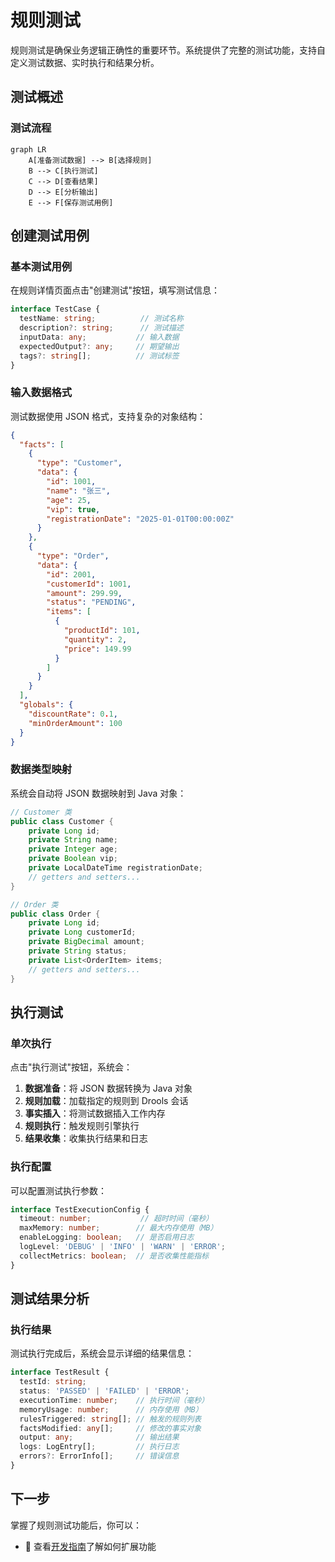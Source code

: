 # 规则测试

规则测试是确保业务逻辑正确性的重要环节。系统提供了完整的测试功能，支持自定义测试数据、实时执行和结果分析。

## 测试概述

### 测试流程

```mermaid
graph LR
    A[准备测试数据] --> B[选择规则]
    B --> C[执行测试]
    C --> D[查看结果]
    D --> E[分析输出]
    E --> F[保存测试用例]
```

## 创建测试用例

### 基本测试用例

在规则详情页面点击"创建测试"按钮，填写测试信息：

```typescript
interface TestCase {
  testName: string;          // 测试名称
  description?: string;      // 测试描述
  inputData: any;           // 输入数据
  expectedOutput?: any;     // 期望输出
  tags?: string[];          // 测试标签
}
```

### 输入数据格式

测试数据使用 JSON 格式，支持复杂的对象结构：

```json
{
  "facts": [
    {
      "type": "Customer",
      "data": {
        "id": 1001,
        "name": "张三",
        "age": 25,
        "vip": true,
        "registrationDate": "2025-01-01T00:00:00Z"
      }
    },
    {
      "type": "Order",
      "data": {
        "id": 2001,
        "customerId": 1001,
        "amount": 299.99,
        "status": "PENDING",
        "items": [
          {
            "productId": 101,
            "quantity": 2,
            "price": 149.99
          }
        ]
      }
    }
  ],
  "globals": {
    "discountRate": 0.1,
    "minOrderAmount": 100
  }
}
```

### 数据类型映射

系统会自动将 JSON 数据映射到 Java 对象：

```java
// Customer 类
public class Customer {
    private Long id;
    private String name;
    private Integer age;
    private Boolean vip;
    private LocalDateTime registrationDate;
    // getters and setters...
}

// Order 类
public class Order {
    private Long id;
    private Long customerId;
    private BigDecimal amount;
    private String status;
    private List<OrderItem> items;
    // getters and setters...
}
```

## 执行测试

### 单次执行

点击"执行测试"按钮，系统会：

1. **数据准备**：将 JSON 数据转换为 Java 对象
2. **规则加载**：加载指定的规则到 Drools 会话
3. **事实插入**：将测试数据插入工作内存
4. **规则执行**：触发规则引擎执行
5. **结果收集**：收集执行结果和日志

### 执行配置

可以配置测试执行参数：

```typescript
interface TestExecutionConfig {
  timeout: number;           // 超时时间（毫秒）
  maxMemory: number;        // 最大内存使用（MB）
  enableLogging: boolean;   // 是否启用日志
  logLevel: 'DEBUG' | 'INFO' | 'WARN' | 'ERROR';
  collectMetrics: boolean;  // 是否收集性能指标
}
```

## 测试结果分析

### 执行结果

测试执行完成后，系统会显示详细的结果信息：

```typescript
interface TestResult {
  testId: string;
  status: 'PASSED' | 'FAILED' | 'ERROR';
  executionTime: number;    // 执行时间（毫秒）
  memoryUsage: number;      // 内存使用（MB）
  rulesTriggered: string[]; // 触发的规则列表
  factsModified: any[];     // 修改的事实对象
  output: any;              // 输出结果
  logs: LogEntry[];         // 执行日志
  errors?: ErrorInfo[];     // 错误信息
}
```

## 下一步

掌握了规则测试功能后，你可以：
- 🔧 查看[开发指南](./development.md)了解如何扩展功能